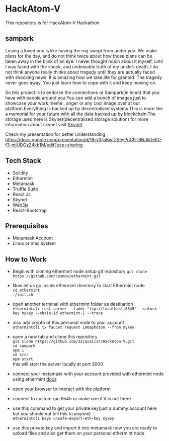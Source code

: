 # HackAtom-V
This repository is for HackAtom-V Hackathon


## sampark

Losing a loved one is like having the rug swept from under you. We make plans for the day, and do not think twice about how those plans can be taken away in the blink of an eye. I never thought much about it myself, until I was faced with the shock, and undeniable truth of my uncle’s death. I do not think anyone really thinks about tragedy until they are actually faced with shocking news. It is amazing how we take life for granted. The tragedy never goes away. You just learn how to cope with it and keep moving on.

So this project is to endorse the connections or Sampark(in hindi) that you have with people around you.You can add a bunch of images just to showcase your work,meme , anger or any cool image over at our platform.Everything is backed up by decentralised systems.This is more like a memorial for your future with all the data backed up by blockchain.The storage used here is Skynet(decentralised storage solution) for more information about skynet visit [Skynet](https://siasky.net/)

Check my presentation for better understanding https://docs.google.com/presentation/d/1Bry3jIaKwDlSeyPnC9T6NJkDeIG-f3-mjUDGzZ4kb1M/edit?usp=sharing
## Tech Stack


- Solidity
- Ethermint
- Metamask
- Truffle Suite
- React Js
- Skynet
- Web3js
- React-Bootstrap


## Prerequisites

- Metamask Account
- Linux or mac system

## How to Work
- Begin with cloning ethermint node setup git repository `git clone https://github.com/cosmos/ethermint.git`
- Now let us go inside ethermint directory to start Ethermint node <br>
  `cd ethermint`<br>
  `./init.sh`

- open another terminal with ethermint folder as destination <br>
 `ethermintcli rest-server --laddr "tcp://localhost:8545" --unlock-key mykey --chain-id ethermint-1 --trace`
- also add crypto of this personal node to your account <br>
  `ethermintcli tx faucet request 100aphoton --from mykey`
- open a new tab and clone this repository <br>
   `git clone https://github.com/3scava1i3r/HackAtom-V.git` 
    <br> `cd sampark`
    <br> `npm i`
    <br> `cd src/`
    <br> `npm start`
    <br> this will start the server locally at port 3000
- connect your metamask with your account provided with ethermint node using ethermint [docs](https://docs.ethermint.zone/guides/metamask.html)
- open your browser to interact with the platform  
- connect to custom rpc 8545 or make one if it is not there
- use this command to get your private key(just a dummy account here but you should not tell this to anyone)
  <br>`ethermintcli keys unsafe-export-eth-key mykey`<br>
- use this private key and import it into metamask now you are ready to upload files and also get them on your personal ethermint node

